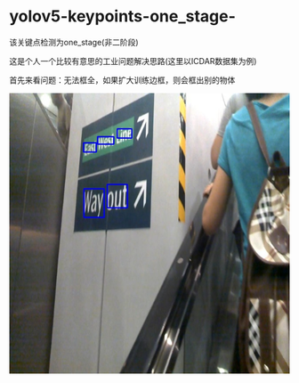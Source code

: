# yolov5-keypoints-one_stage-
该关键点检测为one_stage(非二阶段)


这是个人一个比较有意思的工业问题解决思路(这里以ICDAR数据集为例)

首先来看问题：无法框全，如果扩大训练边框，则会框出别的物体

![image](https://github.com/qq909701783/yolov5-keypoints-one_stage-/blob/main/test.jpg)
